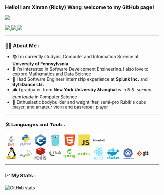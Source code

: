 ### Hello! I am Xinran (Ricky) Wang, welcome to my GitHub page!

![](https://komarev.com/ghpvc/?username=RickyWang1020&color=blueviolet)

<a href="https://www.linkedin.com/in/xinran-ricky-wang-a47539205/">
    <img height="25" src="https://user-images.githubusercontent.com/50431019/195250662-60ac5125-f304-4b8b-bbdf-5b75afcdb0fe.png"/>
</a>
<a href="mailto:xinranwang1999@gmail.com">
    <img height="25" src="https://user-images.githubusercontent.com/50431019/195251019-709e78c2-4932-4758-a0da-7e31958c5509.png"/>
</a>
<a href="https://leetcode.cn/u/rickywang1020/">
    <img height="25" src="https://upload.wikimedia.org/wikipedia/commons/1/19/LeetCode_logo_black.png"/>
</a>

---
### :technologist: About Me :

- 📚 I’m currently studying Computer and Information Science at **University of Pennsylvania**
- 🌱 I’m interested in Software Development Engineering, I also love to explore Mathematics and Data Science
- 🚀 I had Software Engineer internship experience at **Splunk Inc.** and **ByteDance Ltd.**
- 🎓 I graduated from **New York University Shanghai** with B.S. *summa cum laude* in Computer Science
- 🤩 Enthusiastic bodybuilder and weightlifter, semi-pro Rubik's cube player, and amateur violin and basketball player

---
### :hammer_and_wrench: Languages and Tools :

<div>
  <img src="https://github.com/devicons/devicon/blob/master/icons/java/java-original-wordmark.svg" title="Java" alt="Java" width="40" height="40"/>&nbsp;
  <img src="https://github.com/devicons/devicon/blob/master/icons/python/python-original-wordmark.svg" title="Python" alt="Python" width="40" height="40"/>&nbsp;
  <img src="https://github.com/devicons/devicon/blob/master/icons/cplusplus/cplusplus-original.svg" title="Cpp" alt="cpp" width="40" height="40"/>&nbsp;
  <img src="https://github.com/devicons/devicon/blob/master/icons/go/go-original.svg" title="Go" alt="Go" width="40" height="40"/>&nbsp;
  <img src="https://github.com/devicons/devicon/blob/master/icons/html5/html5-original.svg" title="HTML5" alt="HTML" width="40" height="40"/>&nbsp;
  <img src="https://github.com/devicons/devicon/blob/master/icons/javascript/javascript-original.svg" title="js" alt="js" width="40" height="40"/>&nbsp;
  <img src="https://github.com/devicons/devicon/blob/master/icons/haskell/haskell-original-wordmark.svg" title="Haskell" alt="Haskell" width="40" height="40"/>&nbsp;
</div>

<div>
  <img src="https://github.com/devicons/devicon/blob/master/icons/linux/linux-original.svg" title="Linux" alt="Linux" width="40" height="40"/>&nbsp;
  <img src="https://github.com/devicons/devicon/blob/master/icons/mysql/mysql-original-wordmark.svg" title="MySQL"  alt="MySQL" width="40" height="40"/>&nbsp;
  <img src="https://github.com/devicons/devicon/blob/master/icons/redis/redis-original-wordmark.svg" title="Redis"  alt="Redis" width="40" height="40"/>&nbsp;
  <img src="https://github.com/devicons/devicon/blob/master/icons/flask/flask-original-wordmark.svg" title="Flask"  alt="Flask" width="40" height="40"/>&nbsp;
  <img src="https://github.com/devicons/devicon/blob/master/icons/spring/spring-original-wordmark.svg" title="Spring" alt="Spring" width="40" height="40"/>&nbsp;
  <img src="https://github.com/devicons/devicon/blob/master/icons/nodejs/nodejs-plain-wordmark.svg" title="Node" alt="Node" width="40" height="40"/>&nbsp;
  <img src="https://github.com/devicons/devicon/blob/master/icons/react/react-original-wordmark.svg" title="React" alt="React" width="40" height="40"/>&nbsp;
  <img src="https://github.com/devicons/devicon/blob/master/icons/docker/docker-plain-wordmark.svg" title="Docker" alt="Docker" width="40" height="40"/>&nbsp;
  <img src="https://github.com/devicons/devicon/blob/master/icons/kubernetes/kubernetes-plain-wordmark.svg" title="Kubernetes" alt="Kubernetes" width="40" height="40"/>&nbsp;
  <img src="https://github.com/devicons/devicon/blob/master/icons/git/git-original-wordmark.svg" title="Git" **alt="Git" width="40" height="40"/>
</div>

---
<!-- 
### :bulb: Selected Projects :

[![Readme Card](https://github-readme-stats.vercel.app/api/pin/?username=RickyWang1020&repo=Eat_Well_Food_Delivery&theme=transparent)](https://github.com/RickyWang1020/Eat_Well_Food_Delivery)
[![Readme Card](https://github-readme-stats.vercel.app/api/pin/?username=RickyWang1020&repo=DB_Airline&theme=transparent)](https://github.com/RickyWang1020/DB_Airline)
[![Readme Card](https://github-readme-stats.vercel.app/api/pin/?username=RickyWang1020&theme=transparent&repo=Livegoods_House_Rental)](https://github.com/RickyWang1020/Livegoods_House_Rental)
[![Readme Card](https://github-readme-stats.vercel.app/api/pin/?username=RickyWang1020&theme=transparent&repo=2020MCM-ICM)](https://github.com/RickyWang1020/2020MCM-ICM)

---
-->
### :chart_with_upwards_trend: My Stats :

![GitHub stats](https://github-readme-stats-two-pi-74.vercel.app/api?username=RickyWang1020&hide_border=true&show_icons=true&hide_title=true&theme=vue&include_all_commits=true&count_private=true)

<!-- top languages
![Top Langs](https://github-readme-stats.vercel.app/api/top-langs/?username=RickyWang1020&hide_border=true&count_private=true&hide=jupyter%20notebook,tex,HTML,markdown)
-->

<!-- streak info
[![GitHub Streak](http://github-readme-streak-stats.herokuapp.com?user=RickyWang1020&theme=vue&hide_border=true&border_radius=1.5&date_format=M%20j%5B%2C%20Y%5D)](https://git.io/streak-stats)
-->

<!---
RickyWang1020/RickyWang1020 is a ✨ special ✨ repository because its `README.md` (this file) appears on your GitHub profile.
You can click the Preview link to take a look at your changes.
--->
